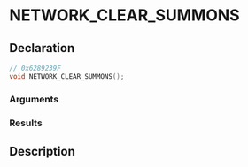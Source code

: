 # NETWORK_CLEAR_SUMMONS

## Declaration
```cpp
// 0x6289239F
void NETWORK_CLEAR_SUMMONS();
```

### Arguments

### Results

## Description
